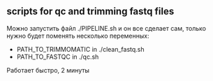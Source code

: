 ## scripts for qc and trimming fastq files

Можно запустить файл ./PIPELINE.sh и он все сделает сам, только нужно будет поменять несколько переменных:
- PATH_TO_TRIMMOMATIC in ./clean_fastq.sh
- PATH_TO_FASTQC in ./qc.sh

Работает быстро, 2 минуты
